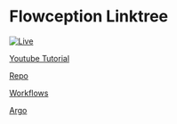 # Flowception Linktree

[![Live](https://github.com/InvisiBug/flowception-linktree/actions/workflows/live.yaml/badge.svg)](https://github.com/InvisiBug/flowception-linktree/actions/workflows/live.yaml&kill_cache=1)

[Youtube Tutorial](https://youtu.be/eFzNekhVhmM?si=0hWMdbe4T5K5vJPP)

[Repo](https://github.com/InvisiBug/flowception-linktree)

[Workflows](https://github.com/InvisiBug/flowception-linktree/actions)

[Argo](https://192.168.1.61/applications/argocd/flowception-linktree)